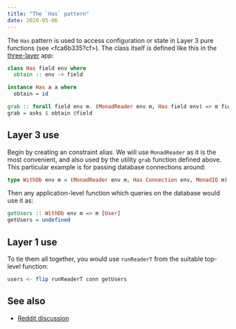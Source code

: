 ```yaml
---
title: "The `Has` pattern"
date: 2020-05-06
---
```


The `Has` pattern is used to access configuration or state in Layer 3 pure functions (see <fca6b335?cf>). The class itself is defined like this in the [three-layer](https://github.com/Holmusk/three-layer) app:

```haskell
class Has field env where
  obtain :: env -> field

instance Has a a where
  obtain = id

grab :: forall field env m. (MonadReader env m, Has field env) => m field
grab = asks $ obtain @field
```

## Layer 3 use

Begin by creating an constraint alias. We will use `MonadReader` as it is the most convenient, and also used by the utility `grab` function defined above. This particular example is for passing database connections around:

```haskell
type WithDb env m = (MonadReader env m, Has Connection env, MonadIO m)
```

Then any application-level function which queries on the database would use it as:

```haskell
getUsers :: WithDb env m => m [User]
getUsers = undefined
```

## Layer 1 use

To tie them all together, you would use `runReaderT` from the suitable top-level function:

```haskell
users <- flip runReaderT conn getUsers
```

## See also

* [Reddit discussion](https://old.reddit.com/r/haskell/comments/6jy8yu/the_has_type_class_pattern/)
